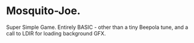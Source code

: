 # Mosquito-Joe.
Super Simple Game.
Entirely BASIC - other than a tiny Beepola tune, and a call to LDIR for loading background GFX.
